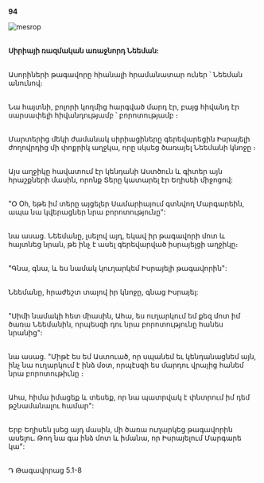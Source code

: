 **94**

![mesrop](https://volamar.ru/audio_video/foto/01/detbible/B200.BMP)

\
**Սիրիայի ռազմական առաջնորդ Նեեման:**

\
Ասորիների թագավորը հիանալի հրամանատար ուներ ՝ Նեեման անունով։

\
Նա հայտնի, բոլորի կողմից հարգված մարդ էր, բայց հիվանդ էր սարսափելի հիվանդությամբ ՝ բորոտությամբ ։

\
Մարտերից մեկի ժամանակ սիրիացիները գերեվարեցին Իսրայելի ժողովրդից մի փոքրիկ աղջկա, որը սկսեց ծառայել Նեեմանի կնոջը ։

\
Այս աղջիկը հավատում էր կենդանի Աստծուն և գիտեր այն հրաշքների մասին, որոնք Տերը կատարել էր Եղիսեի միջոցով:

\
"Օ Oh, եթե իմ տերը այցելեր Սամարիայում գտնվող Մարգարեին, ապա նա կվերացներ նրա բորոտությունը":

\
նա ասաց. Նեեմանը, լսելով այդ, եկավ իր թագավորի մոտ և հայտնեց նրան, թե ինչ է ասել գերեվարված իսրայելցի աղջիկը։

\
"Գնա, գնա, և ես նամակ կուղարկեմ Իսրայելի թագավորին":

\
Նեեմանը, հրաժեշտ տալով իր կնոջը, գնաց Իսրայել:

\
"Սիմի նամակի հետ միասին, Ահա, ես ուղարկում եմ քեզ մոտ իմ ծառա Նեեմանին, որպեսզի դու նրա բորոտությունը հանես նրանից":

\
նա ասաց. "Միթէ ես եմ Աստուած, որ սպանեմ եւ կենդանացնեմ այն, ինչ նա ուղարկում է ինձ մօտ, որպէսզի ես մարդու վրայից հանեմ նրա բորոտութիւնը ։

\
Ահա, հիմա իմացեք և տեսեք, որ նա պատրվակ է փնտրում իմ դեմ թշնամանալու համար":

\
Երբ Եղիսեն լսեց այդ մասին, մի ծառա ուղարկեց թագավորին ասելու. Թող նա գա ինձ մոտ և իմանա, որ Իսրայելում Մարգարե կա":

\
Դ Թագավորաց 5.1-8
